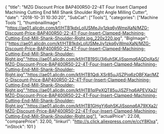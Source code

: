 {
	"title": "MZG Discount Price BAP400R50-22-4T Four Insert Clamped Machining Cutting End Mill Shank Shoulder Right Angle  Milling Cutter",
	"date": "2018-10-31 10:30:20",
	"SubCat": ["Tools"],
	"categories": ["Machine Tools "],
	"thumbnailImage": "https://ae01.alicdn.com/kf/HTB1kdxLolUSMeJjy1zkq6yWmpXaN/MZG-Discount-Price-BAP400R50-22-4T-Four-Insert-Clamped-Machining-Cutting-End-Mill-Shank-Shoulder-Right.jpg_220x220.jpg",
	"BigImage": ["https://ae01.alicdn.com/kf/HTB1kdxLolUSMeJjy1zkq6yWmpXaN/MZG-Discount-Price-BAP400R50-22-4T-Four-Insert-Clamped-Machining-Cutting-End-Mill-Shank-Shoulder-Right.jpg","https://ae01.alicdn.com/kf/HTB19SU3j6uhSKJjSspmq6AQDpXaS/MZG-Discount-Price-BAP400R50-22-4T-Four-Insert-Clamped-Machining-Cutting-End-Mill-Shank-Shoulder-Right.jpg","https://ae01.alicdn.com/kf/HTB1Qdi.XSr85uJjSZPiq6zOBFXar/MZG-Discount-Price-BAP400R50-22-4T-Four-Insert-Clamped-Machining-Cutting-End-Mill-Shank-Shoulder-Right.jpg","https://ae01.alicdn.com/kf/HTB1qIPeXQT85uJjSZFhq6APEVXa2/MZG-Discount-Price-BAP400R50-22-4T-Four-Insert-Clamped-Machining-Cutting-End-Mill-Shank-Shoulder-Right.jpg","https://ae01.alicdn.com/kf/HTB1GHgYj6qhSKJjSspnq6A79XXa2/MZG-Discount-Price-BAP400R50-22-4T-Four-Insert-Clamped-Machining-Cutting-End-Mill-Shank-Shoulder-Right.jpg"],
	"actualPrice": 22.08,
	"comparePrice": 32.00,
	"linkurl": "http://s.click.aliexpress.com/e/ccY8Klxa",
	"inStock": 101
}
